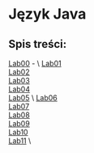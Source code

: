 # Język Java

## Spis treści:
[Lab00](Lab00/README.md) - \ 
[Lab01]() \
[Lab02]() \
[Lab03]() \
[Lab04]() \
[Lab05]() \ 
[Lab06]() \
[Lab07]() \
[Lab08]() \
[Lab09]() \
[Lab10]() \
[Lab11]() \
